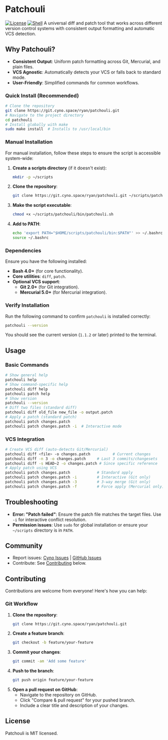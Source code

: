 # Patchouli
[![License](https://img.shields.io/badge/LICENSE-MIT-8A2BE2?style=for-the-badge&logo=open-source-initiative&logoColor=8A2BE2&labelColor=000000&color=8A2BE2&border=1px_solid_#333333)](https://opensource.org/licenses/MIT)
[![Shell](https://img.shields.io/badge/SHELL-POSIX-89E051?style=for-the-badge&logo=terminal&logoColor=89E051&labelColor=000000&color=89E051&border=1px_solid_#333333)](https://pubs.opengroup.org/onlinepubs/9699919799/utilitiesZ2.html)
A universal diff and patch tool that works across different version control systems with consistent output formatting and automatic VCS detection.
## Why Patchouli?
- **Consistent Output**: Uniform patch formatting across Git, Mercurial, and plain files.
- **VCS Agnostic**: Automatically detects your VCS or falls back to standard mode.
- **User-Friendly**: Simplified commands for common workflows.
### Quick Install (Recommended)
```bash
# Clone the repository
git clone https://git.cyno.space/ryan/patchouli.git
# Navigate to the project directory
cd patchouli
# Install globally with make
sudo make install  # Installs to /usr/local/bin
```
### Manual Installation
For manual installation, follow these steps to ensure the script is accessible system-wide:
1. **Create a scripts directory** (if it doesn't exist):
   ```bash
   mkdir -p ~/scripts
   ```
2. **Clone the repository**:
   ```bash
   git clone https://git.cyno.space/ryan/patchouli.git ~/scripts/patchouli
   ```
3. **Make the script executable**:
   ```bash
   chmod +x ~/scripts/patchouli/bin/patchouli.sh
   ```
4. **Add to PATH**:
   ```bash
   echo 'export PATH="$HOME/scripts/patchouli/bin:$PATH"' >> ~/.bashrc
   source ~/.bashrc
   ```
### Dependencies
Ensure you have the following installed:
- **Bash 4.0+** (for core functionality).
- **Core utilities**: `diff`, `patch`.
- **Optional VCS support**:
  - **Git 2.0+** (for Git integration).
  - **Mercurial 5.0+** (for Mercurial integration).
### Verify Installation
Run the following command to confirm `patchouli` is installed correctly:
```bash
patchouli --version
```
You should see the current version (`1.1.2` or later) printed to the terminal.
## Usage
### Basic Commands
```bash
# Show general help
patchouli help
# Show command-specific help
patchouli diff help
patchouli patch help
# Show version
patchouli --version
# Diff two files (standard diff)
patchouli diff old_file new_file -o output.patch
# Apply a patch (standard patch)
patchouli patch changes.patch
patchouli patch changes.patch -i  # Interactive mode
```
### VCS Integration
```bash
# Create VCS diff (auto-detects Git/Mercurial)
patchouli diff <file> -o changes.patch          # Current changes
patchouli diff -n 3 -o changes.patch     # Last 3 commits/changesets
patchouli diff -s HEAD~2 -o changes.patch # Since specific reference
# Apply patch using VCS
patchouli patch changes.patch            # Standard apply
patchouli patch changes.patch -i         # Interactive (Git only)
patchouli patch changes.patch -3         # 3-way merge (Git only)
patchouli patch changes.patch -f         # Force apply (Mercurial only)
```
## Troubleshooting
- **Error: "Patch failed"**: Ensure the patch file matches the target files. Use `-i` for interactive conflict resolution.
- **Permission issues**: Use `sudo` for global installation or ensure your `~/scripts` directory is in `PATH`.
## Community
- Report issues: [Cyno Issues](https://git.cyno.space/ryan/patchouli/issues) | [GitHub Issues](https://github.com/snoooooooope/patchouli/issues)
- Contribute: See [Contributing](#contributing) below.
## Contributing
Contributions are welcome from everyone! Here's how you can help:
### Git Workflow
1. **Clone the repository**:
   ```bash
   git clone https://git.cyno.space/ryan/patchouli.git
   ```
2. **Create a feature branch**:
   ```bash
   git checkout -b feature/your-feature
   ```
3. **Commit your changes**:
   ```bash
   git commit -am 'Add some feature'
   ```
4. **Push to the branch**:
   ```bash
   git push origin feature/your-feature
   ```
5. **Open a pull request on GitHub**:
   - Navigate to the repository on GitHub.
   - Click "Compare & pull request" for your pushed branch.
   - Include a clear title and description of your changes.

## License
Patchouli is MIT licensed.
